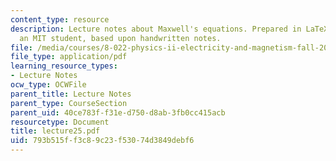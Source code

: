 ```yaml
---
content_type: resource
description: Lecture notes about Maxwell's equations. Prepared in LaTeX by James Silva,
  an MIT student, based upon handwritten notes.
file: /media/courses/8-022-physics-ii-electricity-and-magnetism-fall-2006/793b515ff3c89c23f53074d3849debf6_lecture25.pdf
file_type: application/pdf
learning_resource_types:
- Lecture Notes
ocw_type: OCWFile
parent_title: Lecture Notes
parent_type: CourseSection
parent_uid: 40ce783f-f31e-d750-d8ab-3fb0cc415acb
resourcetype: Document
title: lecture25.pdf
uid: 793b515f-f3c8-9c23-f530-74d3849debf6
---
```

